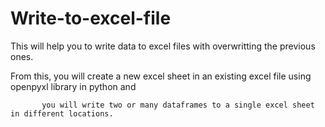 # Write-to-excel-file

This will help you to write data to excel files with overwritting the previous ones.

From this, you will create a new excel sheet in an existing excel file using openpyxl library in python and

           you will write two or many dataframes to a single excel sheet in different locations.
